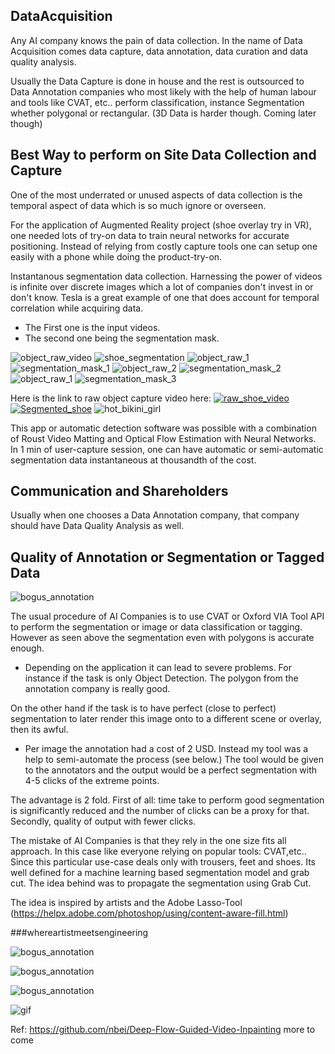 ## DataAcquisition
   Any AI company knows the pain of data collection.
   In the name of Data Acquisition comes data capture,
   data annotation, data curation and data quality analysis.

   Usually the Data Capture is done in house and the rest is outsourced
   to Data Annotation companies who most likely with the help of human labour
   and tools like CVAT, etc.. perform classification, instance Segmentation
   whether polygonal or rectangular. (3D Data is harder though. Coming later though)

## Best Way to perform on Site Data Collection and Capture
   One of the most underrated or unused aspects of data collection is the temporal aspect of data
   which is so much ignore or overseen.

   For the application of Augmented Reality project (shoe overlay try in VR), one needed lots of
   try-on data to train neural networks for accurate positioning. Instead of relying
   from costly capture tools one can setup one easily with a phone while doing the product-try-on.

   Instantanous segmentation data collection. Harnessing the power of videos is infinite over
   discrete images which a lot of companies don't invest in or don't know. Tesla is a great example of one that does account for temporal correlation while acquiring data.

   * The First one is the input videos.
   * The second one being the segmentation mask.

   ![object_raw_video](object_raw_capture_session.gif)
   ![shoe_segmentation](shoe_segmentation_mask.gif)
   ![object_raw_1](object_raw_capture_001.png)
   ![segmentation_mask_1](segmentation_mask_001.png)
   ![object_raw_2](object_raw_capture_002.png)
   ![segmentation_mask_2](segmentation_mask_002.png)
   ![object_raw_1](object_raw_capture_003.png)
   ![segmentation_mask_3](segmentation_mask_003.png)


   Here is the link to raw object capture video here:
   [![raw_shoe_video](object_raw_capture_001.png)](https://drive.google.com/file/d/1pUSZenXnL2n3dcf3iR9eNZqJplVdBy3D/view?usp=sharing)
   [![Segmented_shoe](egmentation_mask_001.png)](https://drive.google.com/file/d/1xliW1-6-jWAfI1JwOi-LCo0pd-pBP1Nt/view?usp=sharing)
   ![hot_bikini_girl](egmentation_mask_001.png)

   This app or automatic detection software was possible with a combination of
   Roust Video Matting and Optical Flow Estimation with Neural Networks.
   In 1 min of user-capture session, one can have automatic or semi-automatic
   segmentation data instantaneous at thousandth of the cost.

## Communication and Shareholders
   Usually when one chooses a Data Annotation company, that company should have Data Quality Analysis as well.

## Quality of Annotation or Segmentation or Tagged Data
   ![bogus_annotation](trivial_annotation.png)

   The usual procedure of AI Companies is to use CVAT or Oxford
   VIA Tool API to perform the segmentation or image or data classification
   or tagging. However as seen above the segmentation even with polygons is accurate enough.

   *  Depending on the application it can lead to severe problems. For instance if the
   task is only Object Detection. The polygon from the annotation company is really good.

   On the other hand if the task is to have perfect (close to perfect) segmentation to later
   render this image onto to a different scene or overlay, then its awful.

   * Per image the annotation had a cost of 2 USD. Instead my tool was a help to semi-automate the
   process (see below.) The tool would be given to the annotators and the output would be a perfect
   segmentation with 4-5 clicks of the extreme points.

   The advantage is 2 fold. First of all: time take to perform good segmentation is significantly
   reduced and the number of clicks can be a proxy for that.
   Secondly, quality of output with fewer clicks.


   The mistake of AI Companies is that they rely in the one size fits all approach. In this case like everyone relying on popular tools: CVAT,etc.. Since this particular use-case deals
   only with trousers, feet and shoes. Its well defined for a machine learning based segmentation model and grab cut. The idea behind was to propagate the segmentation using Grab Cut.

   The idea is inspired by artists and the Adobe Lasso-Tool (https://helpx.adobe.com/photoshop/using/content-aware-fill.html)

   ###whereartistmeetsengineering


  ![bogus_annotation](DeepExTr_Annotation_001.png)

  ![bogus_annotation](DeepExTr_Annotation_002.png)

  ![bogus_annotation](DeepExTr_Annotation_003.png)

  ![gif](extremepoint_based_segmentation.gif)



Ref: https://github.com/nbei/Deep-Flow-Guided-Video-Inpainting more to come
